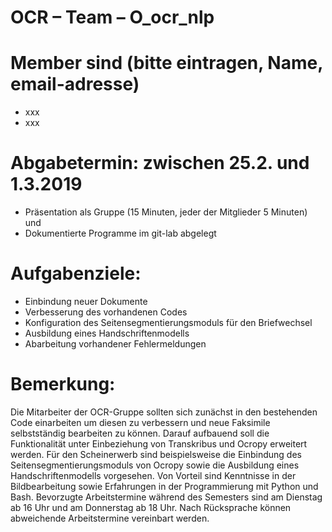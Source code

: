 # OCR – Team – O_ocr_nlp

# Member sind (bitte eintragen, Name, email-adresse)
* xxx
* xxx

# Abgabetermin: zwischen 25.2. und 1.3.2019
* Präsentation als Gruppe (15 Minuten, jeder der Mitglieder 5 Minuten) und 
* Dokumentierte Programme im git-lab abgelegt 

# Aufgabenziele: 
* Einbindung neuer Dokumente
* Verbesserung des vorhandenen Codes
* Konfiguration des Seitensegmentierungsmoduls für den Briefwechsel
* Ausbildung eines Handschriftenmodells
* Abarbeitung vorhandener Fehlermeldungen

# Bemerkung:

Die Mitarbeiter der OCR-Gruppe sollten sich zunächst in den bestehenden Code einarbeiten  um diesen zu verbessern und neue Faksimile selbstständig bearbeiten zu können. 
Darauf aufbauend soll die Funktionalität unter Einbeziehung von Transkribus und Ocropy erweitert werden. 
Für den Scheinerwerb sind beispielsweise die Einbindung des Seitensegmentierungsmoduls von Ocropy  sowie die Ausbildung eines Handschriftenmodells vorgesehen. 
Von Vorteil sind Kenntnisse in der Bildbearbeitung sowie Erfahrungen in der Programmierung mit Python und Bash. 
Bevorzugte Arbeitstermine während des Semesters sind am Dienstag ab 16 Uhr 
und am Donnerstag ab 18 Uhr. Nach Rücksprache können abweichende Arbeitstermine vereinbart werden.
